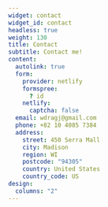 ```yaml
---
widget: contact
widget_id: contact
headless: true
weight: 130
title: Contact
subtitle: Contact me!
content:
  autolink: true
  form:
    provider: netlify
    formspree:
      ? id
    netlify:
      captcha: false
  email: wdragj@gmail.com
  phone: +82 10 4085 7384
  address:
    street: 450 Serra Mall
    city: Madison
    region: WI
    postcode: "94305"
    country: United States
    country_code: US
design:
  columns: "2"
---
```

